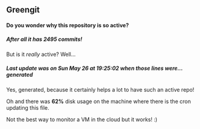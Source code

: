 ## Greengit

#### Do you wonder why this repository is so active?

##### After all it has 2495 commits!

But is it *really* active? Well...

##### Last update was on Sun May 26 at 19:25:02 when those lines were... generated

Yes, generated, because it certainly helps a lot to have such an active repo!

Oh and there was **62%** disk usage on the machine
where there is the cron updating this file.

Not the best way to monitor a VM in the cloud but it works! :)
